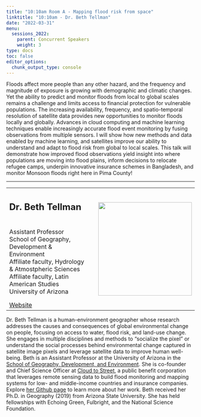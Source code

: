 ```yaml
---
title: "10:10am Room A - Mapping flood risk from space"
linktitle: "10:10am - Dr. Beth Tellman"
date: "2022-03-31"
menu:
  sessions_2022:
    parent: Concurrent Speakers
    weight: 3
type: docs
toc: false
editor_options:
  chunk_output_type: console
---
```


<p>Floods affect more people than any other hazard, and the frequency and magnitude of exposure is growing with demographic and climatic changes. Yet the ability to predict and monitor floods from local to global scales remains a challenge and limits access to financial protection for vulnerable populations. The increasing availability, frequency, and spatio-temporal resolution of satellite data provides new opportunities to monitor floods locally and globally. Advances in cloud computing and machine learning techniques enable increasingly accurate flood event monitoring by fusing observations from multiple sensors. I will show how new methods and data enabled by machine learning, and satellites improve our ability to understand and adapt to flood risk from global to local scales. This talk will demonstrate how improved flood observations yield insight into where populations are moving into flood plains, inform decisions to relocate refugee camps, underpin innovative insurance schemes in Bangladesh, and monitor Monsoon floods right here in Pima County!</p>

<hr style="width: 100%; text-align: center; margin-left: 0;" />


<TABLE class="bio-table">
<TR>
<TD width=70%><h2>Dr. Beth Tellman</h2></TD>

<TD>
<TD ROWSPAN="4"><img style="float: right;" src="/img/beth-tellman.jpg" width="250" /></TD>
</TR>
<TR>
<TD ROWSPAN="3">
  <p>Assistant Professor<br>
  School of Geography, Development & Environment<br>
  Affiliate faculty, Hydrology & Atmostpheric Sciences <br>
  Affiliate faculty, Latin American Studies<br>
  University of Arizona</p>
  <i class="fa fa-link"></i> <a href="https://beth-tellman.github.io/" target="_blank" rel="noopener">Website</a><br>
</TD>
<TD>
</TD>
</TR>
<TR>
<TD>
</TD>
</TR>
</TABLE>
<p> Dr. Beth Tellman is a human-environment geographer whose research addresses the causes and consequences of global environmental change on people, focusing on access to water, flood risk, and land-use change. She engages in multiple disciplines and methods to “socialize the pixel” or understand the social processes behind environmental change captured in satellite image pixels and leverage satellite data to improve human well-being. Beth is an Assistant Professor at the University of Arizona in the <a href="https://geography.arizona.edu/">School of Geography, Development, and Environment</a>. She is co-founder and Chief Science Officer at <a href="https://www.cloudtostreet.info/">Cloud to Street</a>, a public benefit corporation that leverages remote sensing data to build flood monitoring and mapping systems for low- and middle-income countries and insurance companies. Explore <a href="https://beth-tellman.github.io/">her Github page</a> to learn more about her work. Beth received her Ph.D. in Geography (2019) from Arizona State University. She has held fellowships with Echoing Green, Fulbright, and the National Science Foundation.
 </p>